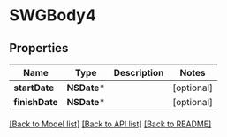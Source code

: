 # SWGBody4

## Properties
Name | Type | Description | Notes
------------ | ------------- | ------------- | -------------
**startDate** | **NSDate*** |  | [optional] 
**finishDate** | **NSDate*** |  | [optional] 

[[Back to Model list]](../README.md#documentation-for-models) [[Back to API list]](../README.md#documentation-for-api-endpoints) [[Back to README]](../README.md)


